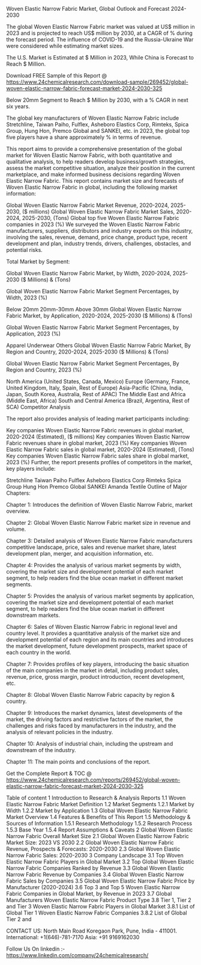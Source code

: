 Woven Elastic Narrow Fabric Market, Global Outlook and Forecast 2024-2030

The global Woven Elastic Narrow Fabric market was valued at US$ million in 2023 and is projected to reach US$ million by 2030, at a CAGR of % during the forecast period. The influence of COVID-19 and the Russia-Ukraine War were considered while estimating market sizes.

The U.S. Market is Estimated at $ Million in 2023, While China is Forecast to Reach $ Million.

Download FREE Sample of this Report @ https://www.24chemicalresearch.com/download-sample/269452/global-woven-elastic-narrow-fabric-forecast-market-2024-2030-325

Below 20mm Segment to Reach $ Million by 2030, with a % CAGR in next six years.

The global key manufacturers of Woven Elastic Narrow Fabric include Stretchline, Taiwan Paiho, Fulflex, Asheboro Elastics Corp, Rimteks, Spica Group, Hung Hon, Premco Global and SANKEI, etc. in 2023, the global top five players have a share approximately % in terms of revenue.

This report aims to provide a comprehensive presentation of the global market for Woven Elastic Narrow Fabric, with both quantitative and qualitative analysis, to help readers develop business/growth strategies, assess the market competitive situation, analyze their position in the current marketplace, and make informed business decisions regarding Woven Elastic Narrow Fabric. This report contains market size and forecasts of Woven Elastic Narrow Fabric in global, including the following market information:

Global Woven Elastic Narrow Fabric Market Revenue, 2020-2024, 2025-2030, ($ millions)
Global Woven Elastic Narrow Fabric Market Sales, 2020-2024, 2025-2030, (Tons)
Global top five Woven Elastic Narrow Fabric companies in 2023 (%)
We surveyed the Woven Elastic Narrow Fabric manufacturers, suppliers, distributors and industry experts on this industry, involving the sales, revenue, demand, price change, product type, recent development and plan, industry trends, drivers, challenges, obstacles, and potential risks.

Total Market by Segment:

Global Woven Elastic Narrow Fabric Market, by Width, 2020-2024, 2025-2030 ($ Millions) & (Tons)

Global Woven Elastic Narrow Fabric Market Segment Percentages, by Width, 2023 (%)

Below 20mm
20mm-30mm
Above 30mm
Global Woven Elastic Narrow Fabric Market, by Application, 2020-2024, 2025-2030 ($ Millions) & (Tons)

Global Woven Elastic Narrow Fabric Market Segment Percentages, by Application, 2023 (%)

Apparel
Underwear
Others
Global Woven Elastic Narrow Fabric Market, By Region and Country, 2020-2024, 2025-2030 ($ Millions) & (Tons)

Global Woven Elastic Narrow Fabric Market Segment Percentages, By Region and Country, 2023 (%)

North America (United States, Canada, Mexico)
Europe (Germany, France, United Kingdom, Italy, Spain, Rest of Europe)
Asia-Pacific (China, India, Japan, South Korea, Australia, Rest of APAC)
The Middle East and Africa (Middle East, Africa)
South and Central America (Brazil, Argentina, Rest of SCA)
Competitor Analysis

The report also provides analysis of leading market participants including:

Key companies Woven Elastic Narrow Fabric revenues in global market, 2020-2024 (Estimated), ($ millions)
Key companies Woven Elastic Narrow Fabric revenues share in global market, 2023 (%)
Key companies Woven Elastic Narrow Fabric sales in global market, 2020-2024 (Estimated), (Tons)
Key companies Woven Elastic Narrow Fabric sales share in global market, 2023 (%)
Further, the report presents profiles of competitors in the market, key players include:

Stretchline
Taiwan Paiho
Fulflex
Asheboro Elastics Corp
Rimteks
Spica Group
Hung Hon
Premco Global
SANKEI
Amanda Textile
Outline of Major Chapters:

Chapter 1: Introduces the definition of Woven Elastic Narrow Fabric, market overview.

Chapter 2: Global Woven Elastic Narrow Fabric market size in revenue and volume.

Chapter 3: Detailed analysis of Woven Elastic Narrow Fabric manufacturers competitive landscape, price, sales and revenue market share, latest development plan, merger, and acquisition information, etc.

Chapter 4: Provides the analysis of various market segments by width, covering the market size and development potential of each market segment, to help readers find the blue ocean market in different market segments.

Chapter 5: Provides the analysis of various market segments by application, covering the market size and development potential of each market segment, to help readers find the blue ocean market in different downstream markets.

Chapter 6: Sales of Woven Elastic Narrow Fabric in regional level and country level. It provides a quantitative analysis of the market size and development potential of each region and its main countries and introduces the market development, future development prospects, market space of each country in the world.

Chapter 7: Provides profiles of key players, introducing the basic situation of the main companies in the market in detail, including product sales, revenue, price, gross margin, product introduction, recent development, etc.

Chapter 8: Global Woven Elastic Narrow Fabric capacity by region & country.

Chapter 9: Introduces the market dynamics, latest developments of the market, the driving factors and restrictive factors of the market, the challenges and risks faced by manufacturers in the industry, and the analysis of relevant policies in the industry.

Chapter 10: Analysis of industrial chain, including the upstream and downstream of the industry.

Chapter 11: The main points and conclusions of the report.

Get the Complete Report & TOC @ https://www.24chemicalresearch.com/reports/269452/global-woven-elastic-narrow-fabric-forecast-market-2024-2030-325

Table of content
1 Introduction to Research & Analysis Reports
1.1 Woven Elastic Narrow Fabric Market Definition
1.2 Market Segments
1.2.1 Market by Width
1.2.2 Market by Application
1.3 Global Woven Elastic Narrow Fabric Market Overview
1.4 Features & Benefits of This Report
1.5 Methodology & Sources of Information
1.5.1 Research Methodology
1.5.2 Research Process
1.5.3 Base Year
1.5.4 Report Assumptions & Caveats
2 Global Woven Elastic Narrow Fabric Overall Market Size
2.1 Global Woven Elastic Narrow Fabric Market Size: 2023 VS 2030
2.2 Global Woven Elastic Narrow Fabric Revenue, Prospects & Forecasts: 2020-2030
2.3 Global Woven Elastic Narrow Fabric Sales: 2020-2030
3 Company Landscape
3.1 Top Woven Elastic Narrow Fabric Players in Global Market
3.2 Top Global Woven Elastic Narrow Fabric Companies Ranked by Revenue
3.3 Global Woven Elastic Narrow Fabric Revenue by Companies
3.4 Global Woven Elastic Narrow Fabric Sales by Companies
3.5 Global Woven Elastic Narrow Fabric Price by Manufacturer (2020-2024)
3.6 Top 3 and Top 5 Woven Elastic Narrow Fabric Companies in Global Market, by Revenue in 2023
3.7 Global Manufacturers Woven Elastic Narrow Fabric Product Type
3.8 Tier 1, Tier 2 and Tier 3 Woven Elastic Narrow Fabric Players in Global Market
3.8.1 List of Global Tier 1 Woven Elastic Narrow Fabric Companies
3.8.2 List of Global Tier 2 and

CONTACT US:
North Main Road Koregaon Park, Pune, India - 411001.
International: +1(646)-781-7170
Asia: +91 9169162030

Follow Us On linkedin :- https://www.linkedin.com/company/24chemicalresearch/
